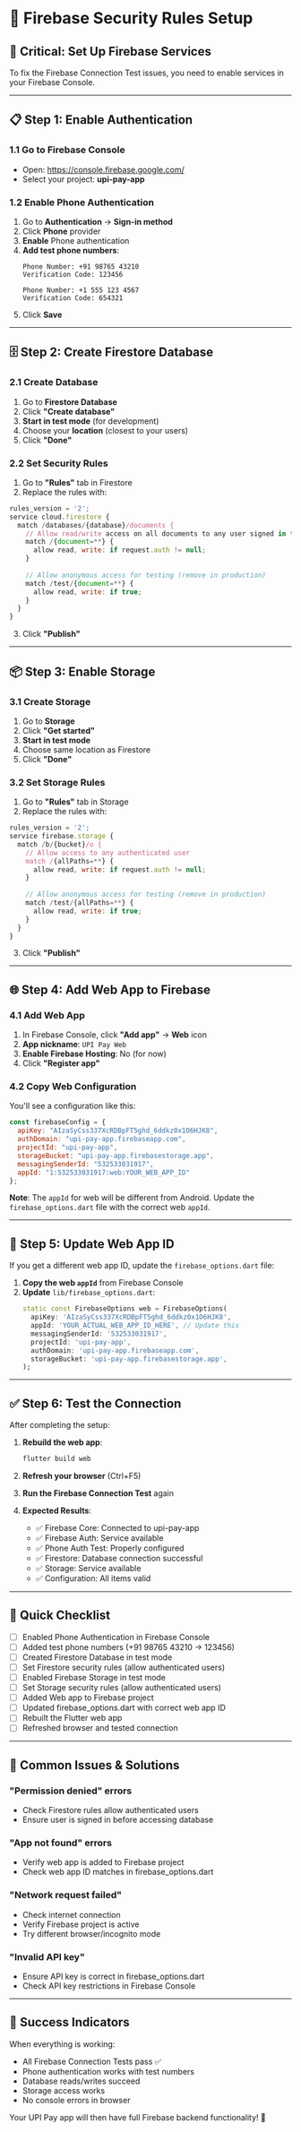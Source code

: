 # 🔐 Firebase Security Rules Setup

## 🚨 **Critical: Set Up Firebase Services**

To fix the Firebase Connection Test issues, you need to enable services in your Firebase Console.

---

## 📋 **Step 1: Enable Authentication**

### **1.1 Go to Firebase Console**
- Open: https://console.firebase.google.com/
- Select your project: **upi-pay-app**

### **1.2 Enable Phone Authentication**
1. Go to **Authentication** → **Sign-in method**
2. Click **Phone** provider
3. **Enable** Phone authentication
4. **Add test phone numbers**:
   ```
   Phone Number: +91 98765 43210
   Verification Code: 123456
   
   Phone Number: +1 555 123 4567
   Verification Code: 654321
   ```
5. Click **Save**

---

## 🗄️ **Step 2: Create Firestore Database**

### **2.1 Create Database**
1. Go to **Firestore Database**
2. Click **"Create database"**
3. **Start in test mode** (for development)
4. Choose your **location** (closest to your users)
5. Click **"Done"**

### **2.2 Set Security Rules**
1. Go to **"Rules"** tab in Firestore
2. Replace the rules with:

```javascript
rules_version = '2';
service cloud.firestore {
  match /databases/{database}/documents {
    // Allow read/write access on all documents to any user signed in to the application
    match /{document=**} {
      allow read, write: if request.auth != null;
    }
    
    // Allow anonymous access for testing (remove in production)
    match /test/{document=**} {
      allow read, write: if true;
    }
  }
}
```

3. Click **"Publish"**

---

## 📦 **Step 3: Enable Storage**

### **3.1 Create Storage**
1. Go to **Storage**
2. Click **"Get started"**
3. **Start in test mode**
4. Choose same location as Firestore
5. Click **"Done"**

### **3.2 Set Storage Rules**
1. Go to **"Rules"** tab in Storage
2. Replace the rules with:

```javascript
rules_version = '2';
service firebase.storage {
  match /b/{bucket}/o {
    // Allow access to any authenticated user
    match /{allPaths=**} {
      allow read, write: if request.auth != null;
    }
    
    // Allow anonymous access for testing (remove in production)
    match /test/{allPaths=**} {
      allow read, write: if true;
    }
  }
}
```

3. Click **"Publish"**

---

## 🌐 **Step 4: Add Web App to Firebase**

### **4.1 Add Web App**
1. In Firebase Console, click **"Add app"** → **Web** icon
2. **App nickname**: `UPI Pay Web`
3. **Enable Firebase Hosting**: No (for now)
4. Click **"Register app"**

### **4.2 Copy Web Configuration**
You'll see a configuration like this:
```javascript
const firebaseConfig = {
  apiKey: "AIzaSyCss337XcRDBpFT5ghd_6ddkz0x1O6HJK8",
  authDomain: "upi-pay-app.firebaseapp.com",
  projectId: "upi-pay-app",
  storageBucket: "upi-pay-app.firebasestorage.app",
  messagingSenderId: "532533031917",
  appId: "1:532533031917:web:YOUR_WEB_APP_ID"
};
```

**Note**: The `appId` for web will be different from Android. Update the `firebase_options.dart` file with the correct web `appId`.

---

## 🔧 **Step 5: Update Web App ID**

If you get a different web app ID, update the `firebase_options.dart` file:

1. **Copy the web `appId`** from Firebase Console
2. **Update** `lib/firebase_options.dart`:
   ```dart
   static const FirebaseOptions web = FirebaseOptions(
     apiKey: 'AIzaSyCss337XcRDBpFT5ghd_6ddkz0x1O6HJK8',
     appId: 'YOUR_ACTUAL_WEB_APP_ID_HERE', // Update this
     messagingSenderId: '532533031917',
     projectId: 'upi-pay-app',
     authDomain: 'upi-pay-app.firebaseapp.com',
     storageBucket: 'upi-pay-app.firebasestorage.app',
   );
   ```

---

## ✅ **Step 6: Test the Connection**

After completing the setup:

1. **Rebuild the web app**:
   ```bash
   flutter build web
   ```

2. **Refresh your browser** (Ctrl+F5)

3. **Run the Firebase Connection Test** again

4. **Expected Results**:
   - ✅ Firebase Core: Connected to upi-pay-app
   - ✅ Firebase Auth: Service available
   - ✅ Phone Auth Test: Properly configured
   - ✅ Firestore: Database connection successful
   - ✅ Storage: Service available
   - ✅ Configuration: All items valid

---

## 🎯 **Quick Checklist**

- [ ] Enabled Phone Authentication in Firebase Console
- [ ] Added test phone numbers (+91 98765 43210 → 123456)
- [ ] Created Firestore Database in test mode
- [ ] Set Firestore security rules (allow authenticated users)
- [ ] Enabled Firebase Storage in test mode
- [ ] Set Storage security rules (allow authenticated users)
- [ ] Added Web app to Firebase project
- [ ] Updated firebase_options.dart with correct web app ID
- [ ] Rebuilt the Flutter web app
- [ ] Refreshed browser and tested connection

---

## 🚨 **Common Issues & Solutions**

### **"Permission denied" errors**
- Check Firestore rules allow authenticated users
- Ensure user is signed in before accessing database

### **"App not found" errors**
- Verify web app is added to Firebase project
- Check web app ID matches in firebase_options.dart

### **"Network request failed"**
- Check internet connection
- Verify Firebase project is active
- Try different browser/incognito mode

### **"Invalid API key"**
- Ensure API key is correct in firebase_options.dart
- Check API key restrictions in Firebase Console

---

## 🎉 **Success Indicators**

When everything is working:
- All Firebase Connection Tests pass ✅
- Phone authentication works with test numbers
- Database reads/writes succeed
- Storage access works
- No console errors in browser

Your UPI Pay app will then have full Firebase backend functionality! 🚀

